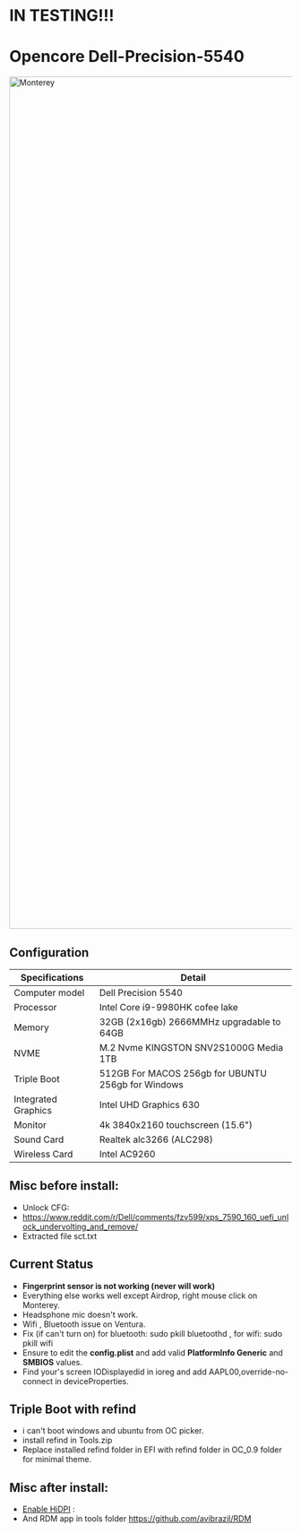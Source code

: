 # IN TESTING!!!

# Opencore Dell-Precision-5540

<img width="1521" alt="Monterey" src="https://user-images.githubusercontent.com/40405226/227790654-6b96b1a6-df8e-4dbe-963e-7be5f921f3dc.png">



## Configuration

| Specifications | Detail                                                  |
| ------------------- | ------------------------------------------- |
| Computer model      | Dell Precision 5540      |
| Processor           | Intel Core i9-9980HK cofee lake  |
| Memory              | 32GB (2x16gb) 2666MMHz upgradable to 64GB |
| NVME                | M.2 Nvme KINGSTON SNV2S1000G Media 1TB 
| Triple Boot         |512GB For MACOS 256gb for UBUNTU 256gb for Windows|
| Integrated Graphics | Intel UHD Graphics 630                     |
| Monitor             |4k 3840x2160 touchscreen (15.6") |
| Sound Card          | Realtek alc3266 (ALC298)          |
| Wireless Card       | Intel AC9260 |

## Misc before install:
- Unlock CFG: 
- https://www.reddit.com/r/Dell/comments/fzv599/xps_7590_160_uefi_unlock_undervolting_and_remove/
- Extracted file sct.txt

## Current Status

- **Fingerprint sensor is not working (never will work)**
- Everything else works well except Airdrop, right mouse click on Monterey.
- Headsphone mic doesn't work.
- Wifi , Bluetooth issue on Ventura.
- Fix (if can't turn on) for bluetooth: sudo pkill bluetoothd , for wifi: sudo pkill wifi 
- Ensure to edit the **config.plist** and add valid  **PlatformInfo Generic** and **SMBIOS** values.
- Find your's screen IODisplayedid in ioreg and add AAPL00,override-no-connect in deviceProperties.

## Triple Boot with refind
- i can't boot windows and ubuntu from OC picker.
- install refind in Tools.zip
- Replace installed refind folder in EFI with refind folder in OC_0.9 folder for minimal theme.

## Misc after install:
- [Enable HiDPI](https://github.com/xzhih/one-key-hidpi) :
- And RDM app in tools folder  https://github.com/avibrazil/RDM
